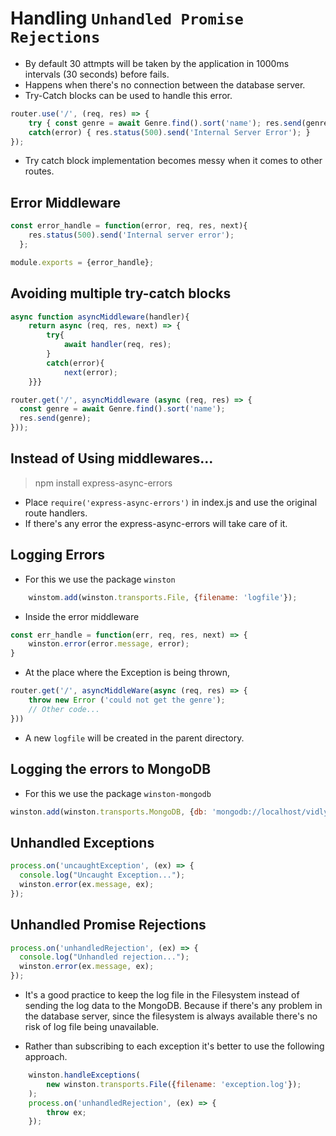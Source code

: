 # Handling `Unhandled Promise Rejections`

- By default 30 attmpts will be taken by the application in 1000ms intervals (30 seconds) before fails.
- Happens when there's no connection between the database server.
- Try-Catch blocks can be used to handle this error.
```javascript
router.use('/', (req, res) => {
    try { const genre = await Genre.find().sort('name'); res.send(genre); }
    catch(error) { res.status(500).send('Internal Server Error'); }
});
```
- Try catch block implementation becomes messy when it comes to other routes.

## Error Middleware

```javascript
const error_handle = function(error, req, res, next){
    res.status(500).send('Internal server error');
  };

module.exports = {error_handle};
```

## Avoiding multiple try-catch blocks

```javascript
async function asyncMiddleware(handler){
    return async (req, res, next) => {
        try{
            await handler(req, res);
        }
        catch(error){
            next(error);
    }}} 

router.get('/', asyncMiddleware (async (req, res) => {
  const genre = await Genre.find().sort('name');
  res.send(genre);
}));
```

## Instead of Using middlewares...

>npm install express-async-errors  
- Place `require('express-async-errors')` in index.js and use the original route handlers.
- If there's any error the express-async-errors will take care of it.

## Logging Errors

- For this we use the package `winston`

```javascript
    winstom.add(winston.transports.File, {filename: 'logfile'});
```
- Inside the error middleware

```javascript
const err_handle = function(err, req, res, next) => {
    winston.error(error.message, error);
}
```

- At the place where the Exception is being thrown, 

```javascript
router.get('/', asyncMiddleWare(async (req, res) => {
    throw new Error ('could not get the genre');
    // Other code...
}))
```

- A new `logfile` will be created in the parent directory.

## Logging the errors to MongoDB

- For this we use the package `winston-mongodb`

```javascript
winston.add(winston.transports.MongoDB, {db: 'mongodb://localhost/vidly-database'});
```

## Unhandled Exceptions

```javascript
process.on('uncaughtException', (ex) => {
  console.log("Uncaught Exception...");
  winston.error(ex.message, ex);
});
```

## Unhandled Promise Rejections

```javascript
process.on('unhandledRejection', (ex) => {
  console.log("Unhandled rejection...");
  winston.error(ex.message, ex);
});
```

- It's a good practice to keep the log file in the Filesystem instead of sending the log data to the MongoDB. Because if there's any problem in the database server, since the filesystem is always available there's no risk of log file being unavailable.

- Rather than subscribing to each exception it's better to use the following approach.

```javascript
    winston.handleExceptions(
        new winston.transports.File({filename: 'exception.log'});
    );
    process.on('unhandledRejection', (ex) => {
        throw ex;
    });
```

